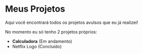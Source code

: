 # Meus Projetos

Aqui você encontrará todos os projetos avulsos que eu já realizei!

No momento eu só tenho 2 projetos próprios:

- **Calculadora** (Em  andamento)
- Netflix Logo (Concluído)